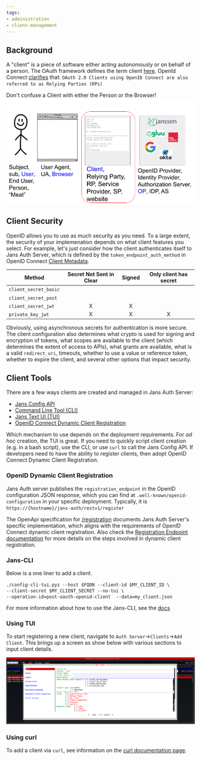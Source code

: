 ```yaml
---
tags:
- administration
- client-management
---
```


## Background

A "client" is a piece of software either acting autonomously or on behalf of
a person. The OAuth framework defines the term client
[here](https://datatracker.ietf.org/doc/html/rfc6749#section-1.1). OpenId Connect
[clarifies](https://openid.net/specs/openid-connect-core-1_0.html#Introduction)
that:
`OAuth 2.0 Clients using OpenID Connect are also referred to as Relying Parties (RPs)`

Don't confuse a Client with either the Person or the Browser!
![](../../../assets/federated_identity_actors.png)

## Client Security

OpenID allows you to use as much security as you need. To a large extent, the
security of your implemenation depends on what client features you select.
For example, let's just consider how the client authenticates itself to Jans Auth
Server, which is defined by the `token_endpoint_auth_method` in OpenID Connect
[Client Metadata](https://openid.net/specs/openid-connect-registration-1_0.html#ClientMetadata).

| Method | Secret Not Sent in Clear | Signed | Only client has secret |
| ------ | :----------------------: | :----: | :--------------------: |
| `client_secret_basic` |   |   |   |
| `client_secret_post`  |   |   |   |
| `client_secret_jwt`   | X | X |   |
| `private_key_jwt`     | X | X | X |

Obviously, using asynchronous secrets for authentication is more secure. The
client configuration also determines what crypto is used for signing and
encryption of tokens, what scopes are available to the client (which determines
the extent of access to APIs), what grants are available,  what is a valid
`redirect_uri`, timeouts, whether to use a value or reference token, whether to
expire the client, and several other options that impact security.

## Client Tools

There are a few ways clients are created and managed in Jans Auth Server:

* [Jans Config API](../../config-guide/config-api/)
* [Command Line Tool (CLI)]((../../config-guide/jans-cli/README.md))
* [Jans Text UI (TUI)](../../config-guide/tui.md)
* [OpenID Connect Dynamic Client Registration](https://openid.net/specs/openid-connect-registration-1_0.html)

Which mechanism to use depends on the deployment requirements. For *ad hoc*
creation, the TUI is great. If you need to quickly script client creation (e.g.
in a bash script), use the CLI, or use `curl` to call the Jans Config API.  If
developers need to have the ability to register clients, then adopt OpenID
Connect Dynamic Client Registration.

### OpenID Dynamic Client Registration

Jans Auth server publishes the `registration_endpoint` in the OpenID
configuration JSON response, which you can find at `.well-known/openid-configuration`
in your specific deployment. Typically, it is
`https://{hostname}/jans-auth/restv1/register`

The OpenApi specification for [/registration](https://gluu.org/swagger-ui/?url=https://raw.githubusercontent.com/JanssenProject/jans/vreplace-janssen-version/jans-auth-server/docs/swagger.yaml#/Registration) documents Jans Auth Server's specific implementation,
which aligns with the requirements of OpenID Connect dynamic client
registration. Also check the
[Registration Endpoint documentation](../endpoints/client-registration.md) for
more details on the steps involved in dynamic client registration.

### Jans-CLI

Below is a one liner to add a client.

```
./config-cli-tui.pyz --host $FQDN --client-id $MY_CLIENT_ID \
--client-secret $MY_CLIENT_SECRET --no-tui \
--operation-id=post-oauth-openid-client  --data=my_client.json
```

For more information about how to use
the Jans-CLI, see the [docs](../../config-guide/jans-cli/README.md)

### Using TUI

To start registering a new client, navigate to
`Auth Server`->`Clients`->`Add Client`.  This brings up a screen as show below
with various sections to input client details.

![](../../../assets/Jans_TUI_Auth_Server_Add_new_client.png)

### Using curl

To add a client via `curl`, see information on the
[curl documentation page](../../config-guide/curl.md).
